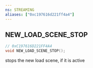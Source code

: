```yaml
---
ns: STREAMING
aliases: ["0xc197616d221ff4a4"]
---
```

## NEW_LOAD_SCENE_STOP

```c
// 0xC197616D221FF4A4
void NEW_LOAD_SCENE_STOP();
```

stops the new load scene, if it is active

